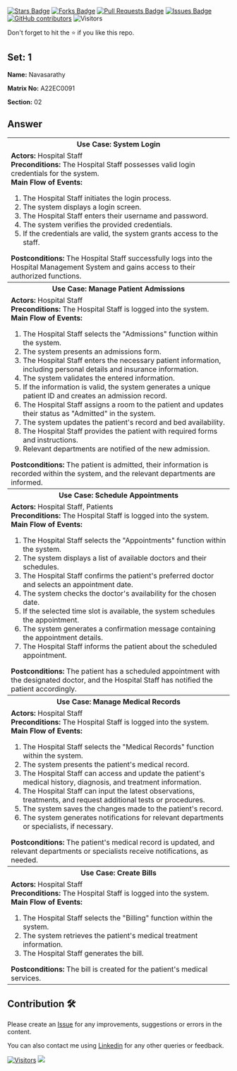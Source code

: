 <a href="https://github.com/drshahizan/learn-php/stargazers"><img src="https://img.shields.io/github/stars/drshahizan/learn-php" alt="Stars Badge"/></a>
<a href="https://github.com/drshahizan/learn-php/network/members"><img src="https://img.shields.io/github/forks/drshahizan/learn-php" alt="Forks Badge"/></a>
<a href="https://github.com/drshahizan/learn-php/pulls"><img src="https://img.shields.io/github/issues-pr/drshahizan/learn-php" alt="Pull Requests Badge"/></a>
<a href="https://github.com/drshahizan/learn-php/issues"><img src="https://img.shields.io/github/issues/drshahizan/learn-php" alt="Issues Badge"/></a>
<a href="https://github.com/drshahizan/learn-php/graphs/contributors"><img alt="GitHub contributors" src="https://img.shields.io/github/contributors/drshahizan/learn-php?color=2b9348"></a>
![Visitors](https://api.visitorbadge.io/api/visitors?path=https%3A%2F%2Fgithub.com%2Fdrshahizan%2Fsoftware-engineering&labelColor=%23d9e3f0&countColor=%23697689&style=flat)

Don't forget to hit the :star: if you like this repo.

## Set: 1

**Name:** Navasarathy

**Matrix No:** A22EC0091

**Section:** 02

## Answer
<table>
  <tr>
    <th>Use Case: System Login</th>
  </tr>
  <tr>
    <td>
      <strong>Actors:</strong> Hospital Staff<br>
      <strong>Preconditions:</strong> The Hospital Staff possesses valid login credentials for the system.<br>
      <strong>Main Flow of Events:</strong>
      <ol>
        <li>The Hospital Staff initiates the login process.</li>
        <li>The system displays a login screen.</li>
        <li>The Hospital Staff enters their username and password.</li>
        <li>The system verifies the provided credentials.</li>
        <li>If the credentials are valid, the system grants access to the staff.</li>
      </ol>
      <strong>Postconditions:</strong> The Hospital Staff successfully logs into the Hospital Management System and gains access to their authorized functions.
    </td>
  </tr>

  <tr>
    <th>Use Case: Manage Patient Admissions</th>
  </tr>
  <tr>
    <td>
      <strong>Actors:</strong> Hospital Staff<br>
      <strong>Preconditions:</strong> The Hospital Staff is logged into the system.<br>
      <strong>Main Flow of Events:</strong>
      <ol>
        <li>The Hospital Staff selects the "Admissions" function within the system.</li>
        <li>The system presents an admissions form.</li>
        <li>The Hospital Staff enters the necessary patient information, including personal details and insurance information.</li>
        <li>The system validates the entered information.</li>
        <li>If the information is valid, the system generates a unique patient ID and creates an admission record.</li>
        <li>The Hospital Staff assigns a room to the patient and updates their status as "Admitted" in the system.</li>
        <li>The system updates the patient's record and bed availability.</li>
        <li>The Hospital Staff provides the patient with required forms and instructions.</li>
        <li>Relevant departments are notified of the new admission.</li>
      </ol>
      <strong>Postconditions:</strong> The patient is admitted, their information is recorded within the system, and the relevant departments are informed.
    </td>
  </tr>

  <tr>
    <th>Use Case: Schedule Appointments</th>
  </tr>
  <tr>
    <td>
      <strong>Actors:</strong> Hospital Staff, Patients<br>
      <strong>Preconditions:</strong> The Hospital Staff is logged into the system.<br>
      <strong>Main Flow of Events:</strong>
      <ol>
        <li>The Hospital Staff selects the "Appointments" function within the system.</li>
        <li>The system displays a list of available doctors and their schedules.</li>
        <li>The Hospital Staff confirms the patient's preferred doctor and selects an appointment date.</li>
        <li>The system checks the doctor's availability for the chosen date.</li>
        <li>If the selected time slot is available, the system schedules the appointment.</li>
        <li>The system generates a confirmation message containing the appointment details.</li>
        <li>The Hospital Staff informs the patient about the scheduled appointment.</li>
      </ol>
      <strong>Postconditions:</strong> The patient has a scheduled appointment with the designated doctor, and the Hospital Staff has notified the patient accordingly.
    </td>
  </tr>

  <tr>
    <th>Use Case: Manage Medical Records</th>
  </tr>
  <tr>
    <td>
      <strong>Actors:</strong> Hospital Staff<br>
      <strong>Preconditions:</strong> The Hospital Staff is logged into the system.<br>
      <strong>Main Flow of Events:</strong>
      <ol>
        <li>The Hospital Staff selects the "Medical Records" function within the system.</li>
        <li>The system presents the patient's medical record.</li>
        <li>The Hospital Staff can access and update the patient's medical history, diagnosis, and treatment information.</li>
        <li>The Hospital Staff can input the latest observations, treatments, and request additional tests or procedures.</li>
        <li>The system saves the changes made to the patient's record.</li>
        <li>The system generates notifications for relevant departments or specialists, if necessary.</li>
      </ol>
      <strong>Postconditions:</strong> The patient's medical record is updated, and relevant departments or specialists receive notifications, as needed.
    </td>
  </tr>

  <tr>
    <th>Use Case: Create Bills</th>
  </tr>
  <tr>
    <td>
      <strong>Actors:</strong> Hospital Staff<br>
      <strong>Preconditions:</strong> The Hospital Staff is logged into the system.<br>
      <strong>Main Flow of Events:</strong>
      <ol>
        <li>The Hospital Staff selects the "Billing" function within the system.</li>
        <li>The system retrieves the patient's medical treatment information.</li>
        <li>The Hospital Staff generates the bill.</li>
      </ol>
      <strong>Postconditions:</strong> The bill is created for the patient's medical services.
    </td>
  </tr>
</table>



## Contribution 🛠️
Please create an [Issue](https://github.com/drshahizan/learn-php/issues) for any improvements, suggestions or errors in the content.

You can also contact me using [Linkedin](https://www.linkedin.com/in/drshahizan/) for any other queries or feedback.

[![Visitors](https://api.visitorbadge.io/api/visitors?path=https%3A%2F%2Fgithub.com%2Fdrshahizan&labelColor=%23697689&countColor=%23555555&style=plastic)](https://visitorbadge.io/status?path=https%3A%2F%2Fgithub.com%2Fdrshahizan)
![](https://hit.yhype.me/github/profile?user_id=81284918)


